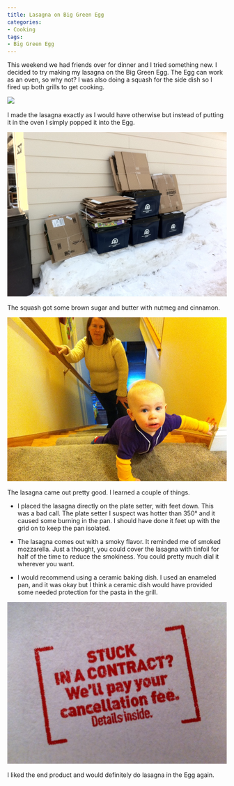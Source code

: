 ```yaml
---
title: Lasagna on Big Green Egg
categories:
- Cooking
tags:
- Big Green Egg
---
```


This weekend we had friends over for dinner and I tried something new. I decided to try making my lasagna on the Big Green Egg. The Egg can work as an oven, so why not?
I was also doing a squash for the side dish so I fired up both grills to get cooking.

[![](/assets/posts/2011/Photo12.jpg)](/assets/posts/2011/lasagna-on-big-green-egg12.jpg)

I made the lasagna exactly as I would have otherwise but instead of putting it in the oven I simply popped it into the Egg.

[![](/assets/posts/2011/Photo2.jpg)](/assets/posts/2011/lasagna-on-big-green-egg2.jpg)

The squash got some brown sugar and butter with nutmeg and cinnamon.

[![](/assets/posts/2011/Photo3.jpg)](/assets/posts/2011/lasagna-on-big-green-egg3.jpg)

The lasagna came out pretty good. I learned a couple of things.



  * I placed the lasagna directly on the plate setter, with feet down. This was a bad call. The plate setter I suspect was hotter than 350° and it caused some burning in the pan. I should have done it feet up with the grid on to keep the pan isolated.


  * The lasagna comes out with a smoky flavor. It reminded me of smoked mozzarella. Just a thought, you could cover the lasagna with tinfoil for half of the time to reduce the smokiness. You could pretty much dial it wherever you want.


  * I would recommend using a ceramic baking dish. I used an enameled pan, and it was okay but I think a ceramic dish would have provided some needed protection for the pasta in the grill.

[![](/assets/posts/2011/Photo4.jpg)](/assets/posts/2011/lasagna-on-big-green-egg.jpg)

I liked the end product and would definitely do lasagna in the Egg again.
